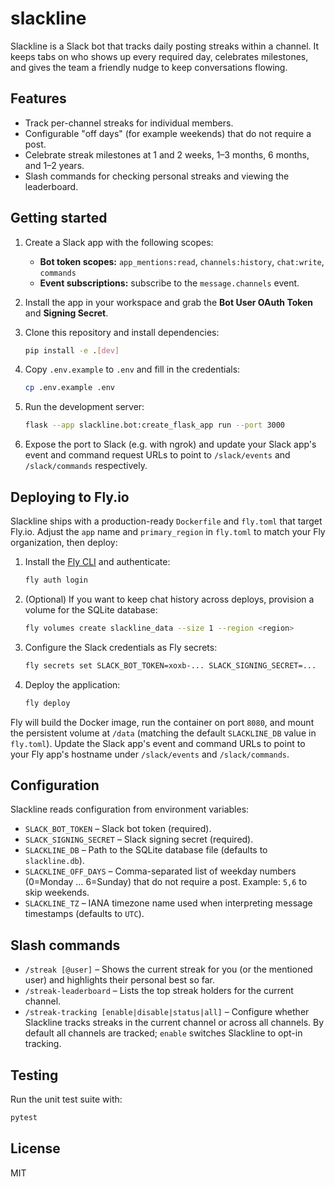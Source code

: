 # slackline

Slackline is a Slack bot that tracks daily posting streaks within a channel. It keeps tabs on who shows up every required day, celebrates milestones, and gives the team a friendly nudge to keep conversations flowing.

## Features

- Track per-channel streaks for individual members.
- Configurable "off days" (for example weekends) that do not require a post.
- Celebrate streak milestones at 1 and 2 weeks, 1–3 months, 6 months, and 1–2 years.
- Slash commands for checking personal streaks and viewing the leaderboard.

## Getting started

1. Create a Slack app with the following scopes:
   - **Bot token scopes:** `app_mentions:read`, `channels:history`, `chat:write`, `commands`
   - **Event subscriptions:** subscribe to the `message.channels` event.
2. Install the app in your workspace and grab the **Bot User OAuth Token** and **Signing Secret**.
3. Clone this repository and install dependencies:

   ```bash
   pip install -e .[dev]
   ```

4. Copy `.env.example` to `.env` and fill in the credentials:

   ```bash
   cp .env.example .env
   ```

5. Run the development server:

   ```bash
   flask --app slackline.bot:create_flask_app run --port 3000
   ```

6. Expose the port to Slack (e.g. with ngrok) and update your Slack app's event and command request URLs to point to `/slack/events` and `/slack/commands` respectively.

## Deploying to Fly.io

Slackline ships with a production-ready `Dockerfile` and `fly.toml` that target Fly.io. Adjust the `app` name and `primary_region` in `fly.toml` to match your Fly organization, then deploy:

1. Install the [Fly CLI](https://fly.io/docs/hands-on/install-flyctl/) and authenticate:

   ```bash
   fly auth login
   ```

2. (Optional) If you want to keep chat history across deploys, provision a volume for the SQLite database:

   ```bash
   fly volumes create slackline_data --size 1 --region <region>
   ```

3. Configure the Slack credentials as Fly secrets:

   ```bash
   fly secrets set SLACK_BOT_TOKEN=xoxb-... SLACK_SIGNING_SECRET=...
   ```

4. Deploy the application:

   ```bash
   fly deploy
   ```

Fly will build the Docker image, run the container on port `8080`, and mount the persistent volume at `/data` (matching the default `SLACKLINE_DB` value in `fly.toml`). Update the Slack app's event and command URLs to point to your Fly app's hostname under `/slack/events` and `/slack/commands`.

## Configuration

Slackline reads configuration from environment variables:

- `SLACK_BOT_TOKEN` – Slack bot token (required).
- `SLACK_SIGNING_SECRET` – Slack signing secret (required).
- `SLACKLINE_DB` – Path to the SQLite database file (defaults to `slackline.db`).
- `SLACKLINE_OFF_DAYS` – Comma-separated list of weekday numbers (0=Monday … 6=Sunday) that do not require a post. Example: `5,6` to skip weekends.
- `SLACKLINE_TZ` – IANA timezone name used when interpreting message timestamps (defaults to `UTC`).

## Slash commands

- `/streak [@user]` – Shows the current streak for you (or the mentioned user) and highlights their personal best so far.
- `/streak-leaderboard` – Lists the top streak holders for the current channel.
- `/streak-tracking [enable|disable|status|all]` – Configure whether Slackline tracks streaks in the current channel or across all channels. By default all channels are tracked; `enable` switches Slackline to opt-in tracking.

## Testing

Run the unit test suite with:

```bash
pytest
```

## License

MIT
